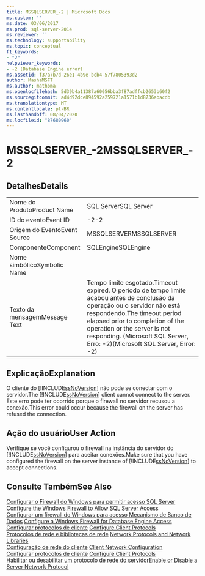 ```yaml
---
title: MSSQLSERVER_-2 | Microsoft Docs
ms.custom: ''
ms.date: 03/06/2017
ms.prod: sql-server-2014
ms.reviewer: ''
ms.technology: supportability
ms.topic: conceptual
f1_keywords:
- "2"
helpviewer_keywords:
- -2 (Database Engine error)
ms.assetid: f37a7b7d-26e1-4b9e-bcb4-57f7805393d2
author: MashaMSFT
ms.author: mathoma
ms.openlocfilehash: 5d39b4a11387a60056bba3f87adffcb2653b60f2
ms.sourcegitcommit: ad4d92dce894592a259721a1571b1d8736abacdb
ms.translationtype: MT
ms.contentlocale: pt-BR
ms.lasthandoff: 08/04/2020
ms.locfileid: "87680960"
---
```

# <a name="mssqlserver_-2"></a><span data-ttu-id="ee117-102">MSSQLSERVER_-2</span><span class="sxs-lookup"><span data-stu-id="ee117-102">MSSQLSERVER_-2</span></span>
    
## <a name="details"></a><span data-ttu-id="ee117-103">Detalhes</span><span class="sxs-lookup"><span data-stu-id="ee117-103">Details</span></span>  
  
|||  
|-|-|  
|<span data-ttu-id="ee117-104">Nome do Produto</span><span class="sxs-lookup"><span data-stu-id="ee117-104">Product Name</span></span>|<span data-ttu-id="ee117-105">SQL Server</span><span class="sxs-lookup"><span data-stu-id="ee117-105">SQL Server</span></span>|  
|<span data-ttu-id="ee117-106">ID do evento</span><span class="sxs-lookup"><span data-stu-id="ee117-106">Event ID</span></span>|<span data-ttu-id="ee117-107">-2</span><span class="sxs-lookup"><span data-stu-id="ee117-107">-2</span></span>|  
|<span data-ttu-id="ee117-108">Origem do Evento</span><span class="sxs-lookup"><span data-stu-id="ee117-108">Event Source</span></span>|<span data-ttu-id="ee117-109">MSSQLSERVER</span><span class="sxs-lookup"><span data-stu-id="ee117-109">MSSQLSERVER</span></span>|  
|<span data-ttu-id="ee117-110">Componente</span><span class="sxs-lookup"><span data-stu-id="ee117-110">Component</span></span>|<span data-ttu-id="ee117-111">SQLEngine</span><span class="sxs-lookup"><span data-stu-id="ee117-111">SQLEngine</span></span>|  
|<span data-ttu-id="ee117-112">Nome simbólico</span><span class="sxs-lookup"><span data-stu-id="ee117-112">Symbolic Name</span></span>||  
|<span data-ttu-id="ee117-113">Texto da mensagem</span><span class="sxs-lookup"><span data-stu-id="ee117-113">Message Text</span></span>|<span data-ttu-id="ee117-114">Tempo limite esgotado.</span><span class="sxs-lookup"><span data-stu-id="ee117-114">Timeout expired.</span></span>  <span data-ttu-id="ee117-115">O período de tempo limite acabou antes de conclusão da operação ou o servidor não está respondendo.</span><span class="sxs-lookup"><span data-stu-id="ee117-115">The timeout period elapsed prior to completion of the operation or the server is not responding.</span></span> <span data-ttu-id="ee117-116">(Microsoft SQL Server, Erro: -2)</span><span class="sxs-lookup"><span data-stu-id="ee117-116">(Microsoft SQL Server, Error: -2)</span></span>|   
  
## <a name="explanation"></a><span data-ttu-id="ee117-117">Explicação</span><span class="sxs-lookup"><span data-stu-id="ee117-117">Explanation</span></span>  
 <span data-ttu-id="ee117-118">O cliente do [!INCLUDE[ssNoVersion](../../includes/ssnoversion-md.md)] não pode se conectar com o servidor.</span><span class="sxs-lookup"><span data-stu-id="ee117-118">The [!INCLUDE[ssNoVersion](../../includes/ssnoversion-md.md)] client cannot connect to the server.</span></span> <span data-ttu-id="ee117-119">Este erro pode ter ocorrido porque o firewall no servidor recusou a conexão.</span><span class="sxs-lookup"><span data-stu-id="ee117-119">This error could occur because the firewall on the server has refused the connection.</span></span> 
  
## <a name="user-action"></a><span data-ttu-id="ee117-120">Ação do usuário</span><span class="sxs-lookup"><span data-stu-id="ee117-120">User Action</span></span>  
 <span data-ttu-id="ee117-121">Verifique se você configurou o firewall na instância do servidor do [!INCLUDE[ssNoVersion](../../includes/ssnoversion-md.md)] para aceitar conexões.</span><span class="sxs-lookup"><span data-stu-id="ee117-121">Make sure that you have configured the firewall on the server instance of [!INCLUDE[ssNoVersion](../../includes/ssnoversion-md.md)] to accept connections.</span></span>  
  
## <a name="see-also"></a><span data-ttu-id="ee117-122">Consulte Também</span><span class="sxs-lookup"><span data-stu-id="ee117-122">See Also</span></span>  
 <span data-ttu-id="ee117-123">[Configurar o Firewall do Windows para permitir acesso SQL Server](../../sql-server/install/configure-the-windows-firewall-to-allow-sql-server-access.md) </span><span class="sxs-lookup"><span data-stu-id="ee117-123">[Configure the Windows Firewall to Allow SQL Server Access](../../sql-server/install/configure-the-windows-firewall-to-allow-sql-server-access.md) </span></span>  
 <span data-ttu-id="ee117-124">[Configurar um firewall do Windows para acesso Mecanismo de Banco de Dados](../../database-engine/configure-windows/configure-a-windows-firewall-for-database-engine-access.md) </span><span class="sxs-lookup"><span data-stu-id="ee117-124">[Configure a Windows Firewall for Database Engine Access](../../database-engine/configure-windows/configure-a-windows-firewall-for-database-engine-access.md) </span></span>  
 <span data-ttu-id="ee117-125">[Configurar protocolos de cliente](../../database-engine/configure-windows/configure-client-protocols.md) </span><span class="sxs-lookup"><span data-stu-id="ee117-125">[Configure Client Protocols](../../database-engine/configure-windows/configure-client-protocols.md) </span></span>  
 <span data-ttu-id="ee117-126">[Protocolos de rede e bibliotecas de rede](../../sql-server/install/network-protocols-and-network-libraries.md) </span><span class="sxs-lookup"><span data-stu-id="ee117-126">[Network Protocols and Network Libraries](../../sql-server/install/network-protocols-and-network-libraries.md) </span></span>  
 <span data-ttu-id="ee117-127">[Configuração de rede do cliente](../../database-engine/configure-windows/client-network-configuration.md) </span><span class="sxs-lookup"><span data-stu-id="ee117-127">[Client Network Configuration](../../database-engine/configure-windows/client-network-configuration.md) </span></span>  
 <span data-ttu-id="ee117-128">[Configurar protocolos de cliente](../../database-engine/configure-windows/configure-client-protocols.md) </span><span class="sxs-lookup"><span data-stu-id="ee117-128">[Configure Client Protocols](../../database-engine/configure-windows/configure-client-protocols.md) </span></span>  
 [<span data-ttu-id="ee117-129">Habilitar ou desabilitar um protocolo de rede do servidor</span><span class="sxs-lookup"><span data-stu-id="ee117-129">Enable or Disable a Server Network Protocol</span></span>](../../database-engine/configure-windows/enable-or-disable-a-server-network-protocol.md)  
  
